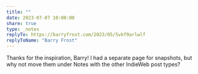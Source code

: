 ```yaml
---
title: ""
date: 2023-07-07 10:00:00
share: true
type: _notes
replyTo: https://barryfrost.com/2023/05/5vkf9arlwlf
replyToName: "Barry Frost"
---
```

Thanks for the inspiration, Barry! I had a separate page for snapshots, but why not move them under Notes with the other IndieWeb post types?